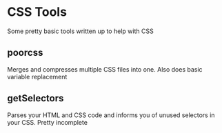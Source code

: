 # CSS Tools
Some pretty basic tools written up to help with CSS

## poorcss
Merges and compresses multiple CSS files into one. Also does basic variable replacement
## getSelectors
Parses your HTML and CSS code and informs you of unused selectors in your CSS. Pretty incomplete